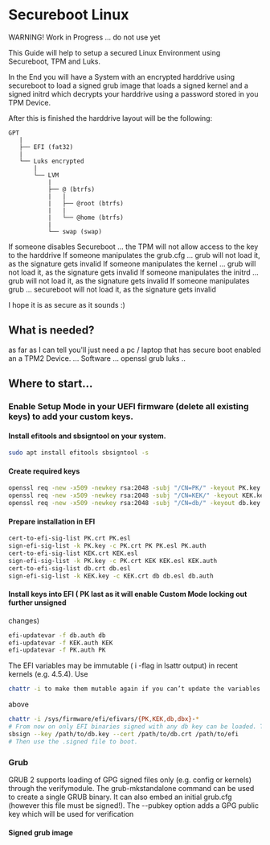 # Secureboot Linux
WARNING! Work in Progress ... do not use yet

This Guide will help to setup a secured Linux Environment using Secureboot, TPM and Luks.

In the End you will have a System with an encrypted harddrive using secureboot to load a signed grub image that loads a signed kernel and a signed initrd which decrypts your harddrive using a password stored in you TPM Device. 

After this is finished the harddrive layout will be the following:
```
GPT
   |
   ├── EFI (fat32)
   |
   └── Luks encrypted
       |   
       └── LVM
           |
           ├── @ (btrfs)
           |   |
           |   ├── @root (btrfs)
           |   |   
           |   └── @home (btrfs)
           |   
           └── swap (swap)
```

If someone disables Secureboot ... the TPM will not allow access to the key to the harddrive
If someone manipulates the grub.cfg ... grub will not load it, as the signature gets invalid
If someone manipulates the kernel ... grub will not load it, as the signature gets invalid
If someone manipulates the initrd ... grub will not load it, as the signature gets invalid
If someone manipulates grub ... secureboot will not load it, as the signature gets invalid

I hope it is as secure as it sounds :)


## What is needed?
as far as I can tell you'll just need a pc / laptop that has secure boot enabled an a TPM2 Device.
... Software ... 
openssl
grub
luks ..

## Where to start...

### Enable Setup Mode in your UEFI firmware (delete all existing keys) to add your custom keys.
#### Install efitools and sbsigntool on your system.
```bash
sudo apt install efitools sbsigntool -s
``` 
#### Create required keys
```bash
openssl req -new -x509 -newkey rsa:2048 -subj "/CN=PK/" -keyout PK.key -out PK.crt -days 7300 -nodes -sha256
openssl req -new -x509 -newkey rsa:2048 -subj "/CN=KEK/" -keyout KEK.key -out KEK.crt -days 7300 -nodes -sha256
openssl req -new -x509 -newkey rsa:2048 -subj "/CN=db/" -keyout db.key -out db.crt -days 7300 -nodes -sha256
``` 
#### Prepare installation in EFI
```bash
cert-to-efi-sig-list PK.crt PK.esl
sign-efi-sig-list -k PK.key -c PK.crt PK PK.esl PK.auth
cert-to-efi-sig-list KEK.crt KEK.esl
sign-efi-sig-list -k PK.key -c PK.crt KEK KEK.esl KEK.auth
cert-to-efi-sig-list db.crt db.esl
sign-efi-sig-list -k KEK.key -c KEK.crt db db.esl db.auth
``` 
#### Install keys into EFI ( PK last as it will enable Custom Mode locking out further unsigned
changes)
```bash
efi-updatevar -f db.auth db
efi-updatevar -f KEK.auth KEK
efi-updatevar -f PK.auth PK
```
The EFI variables may be immutable ( i -flag in lsattr output) in recent kernels (e.g. 4.5.4). Use
```bash
chattr -i to make them mutable again if you can’t update the variables with the commands
```
above

```bash
chattr -i /sys/firmware/efi/efivars/{PK,KEK,db,dbx}-*
# From now on only EFI binaries signed with any db key can be loaded. To sign a binary use:
sbsign --key /path/to/db.key --cert /path/to/db.crt /path/to/efi
# Then use the .signed file to boot.
```

### Grub
GRUB 2 supports loading of GPG signed files only (e.g. config or kernels) through the verifymodule. The grub-mkstandalone command can be used to create a single GRUB binary. It can
also embed an initial grub.cfg (however this file must be signed!). The --pubkey option adds a
GPG public key which will be used for verification

#### Signed grub image
